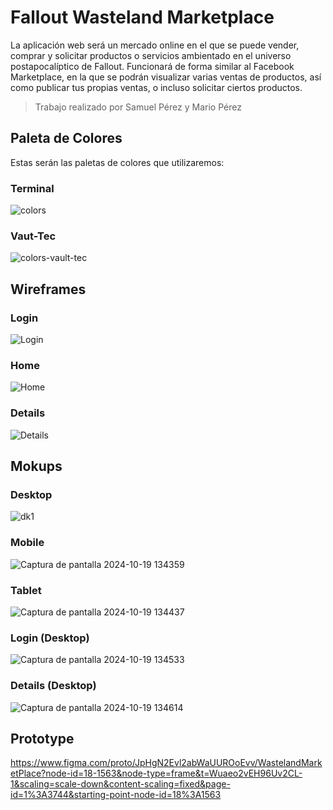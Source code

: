 # Fallout Wasteland Marketplace

La aplicación web será un mercado online en el que se puede vender, comprar y solicitar productos o servicios ambientado en el universo postapocalíptico de Fallout.
Funcionará de forma similar al Facebook Marketplace, en la que se podrán visualizar varias ventas de productos, así como publicar tus propias ventas, o incluso solicitar ciertos productos.

>Trabajo realizado por Samuel Pérez y Mario Pérez

## Paleta de Colores

Estas serán las paletas de colores que utilizaremos:

### Terminal

![colors](https://github.com/user-attachments/assets/b7d24fe4-28e0-49cc-a31b-016ba45a7644)

### Vaut-Tec

![colors-vault-tec](https://github.com/user-attachments/assets/50f92bf3-2b7c-4ef5-ad72-2fbcfe613891)

## Wireframes

### Login
![Login](https://github.com/user-attachments/assets/09cd40b2-2ede-4dcf-8a04-7c819c1d6a6f)

### Home
![Home](https://github.com/user-attachments/assets/6bff4976-5a54-4017-bb4a-cc3056056d04)

### Details
![Details](https://github.com/user-attachments/assets/66835cac-f3cf-4496-b01c-ecff821b98f3)

## Mokups

### Desktop

![dk1](https://github.com/user-attachments/assets/f78bc5a5-b610-475e-b955-d4b3347c0618)

### Mobile

![Captura de pantalla 2024-10-19 134359](https://github.com/user-attachments/assets/fa9748a2-480b-4f15-b05e-c2e0f273176c)

### Tablet

![Captura de pantalla 2024-10-19 134437](https://github.com/user-attachments/assets/1370ef27-6900-4c4e-9dc3-5172950263d8)

### Login (Desktop)

![Captura de pantalla 2024-10-19 134533](https://github.com/user-attachments/assets/c4ef2532-8e6c-4f37-8e61-97e7d93a7a61)

### Details (Desktop)

![Captura de pantalla 2024-10-19 134614](https://github.com/user-attachments/assets/93d08249-eed5-49f8-ab95-ce16fb3cba0e)

## Prototype

https://www.figma.com/proto/JpHgN2Evl2abWaUUROoEvv/WastelandMarketPlace?node-id=18-1563&node-type=frame&t=Wuaeo2vEH96Uv2CL-1&scaling=scale-down&content-scaling=fixed&page-id=1%3A3744&starting-point-node-id=18%3A1563
